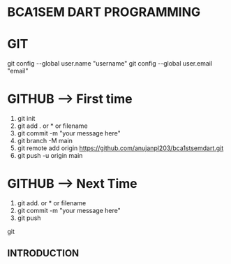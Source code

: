 # BCA1SEM DART PROGRAMMING

# GIT 
git config --global user.name "username"
git config --global user.email "email"


# GITHUB --> First time
1. git init
2. git add . or * or filename
3. git commit -m "your message here"
4. git branch -M main
5. git remote add origin https://github.com/anujanpl203/bca1stsemdart.git
6. git push -u origin main

# GITHUB --> Next Time
1. git add. or * or filename
2. git commit -m "your message here"
3. git push

git
## INTRODUCTION